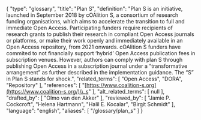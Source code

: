 {
    "type": "glossary",
    "title": "Plan S",
    "definition": "Plan S is an initiative, launched in September 2018 by cOAlition S, a consortium of research funding organisations, which aims to accelerate the transition to full and immediate Open Access. Participating funders require recipients of research grants to publish their research in compliant Open Access journals or platforms, or make their work openly and immediately available in an Open Access repository, from 2021 onwards. cOAlition S funders have commited to not financially support ‘hybrid’ Open Access publication fees in subscription venues. However, authors can comply with plan S through publishing Open Access in a subscription journal under a “transformative arrangement” as further described in the implementation guidance. The “S” in Plan S stands for shock.",
    "related_terms": [
        "Open Access",
        "DORA",
        "Repository"
    ],
    "references": [
        "[https://www.coalition-s.org](https://www.coalition-s.org/)\\_s"
    ],
    "alt_related_terms": [
        null
    ],
    "drafted_by": [
        "Olmo van den Akker"
    ],
    "reviewed_by": [
        "Jamie P. Cockcroft",
        "Helena Hartmann",
        "Halil E. Kocalar",
        "Birgit Schmidt"
    ],
    "language": "english",
    "aliases": [
        "/glossary/plan_s"
    ]
}